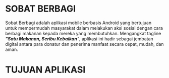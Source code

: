 # **SOBAT BERBAGI**


Sobat Berbagi adalah aplikasi mobile berbasis Android yang bertujuan untuk mempermudah masyarakat dalam melakukan aksi sosial dengan cara berbagi makanan kepada mereka yang membutuhkan. Mengangkat tagline _**"Satu Makanan, Seribu Kebaikan**"_, aplikasi ini hadir sebagai jembatan digital antara para donatur dan penerima manfaat secara cepat, mudah, dan aman.

# **TUJUAN APLIKASI**
